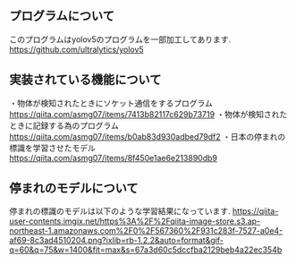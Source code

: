 ## プログラムについて
このプログラムはyolov5のプログラムを一部加工してあります.
https://github.com/ultralytics/yolov5
## 実装されている機能について
・物体が検知されたときにソケット通信をするプログラム
https://qiita.com/asmg07/items/7413b82117c629b73719
・物体が検知されたときに記録する為のプログラム
https://qiita.com/asmg07/items/b0ab83d930adbed79df2
・日本の停まれの標識を学習させたモデル
https://qiita.com/asmg07/items/8f450e1ae6e213890db9
## 停まれのモデルについて
停まれの標識のモデルは以下のような学習結果になっています.
https://qiita-user-contents.imgix.net/https%3A%2F%2Fqiita-image-store.s3.ap-northeast-1.amazonaws.com%2F0%2F567360%2F931c283f-7527-a0e4-af69-8c3ad4510204.png?ixlib=rb-1.2.2&auto=format&gif-q=60&q=75&w=1400&fit=max&s=67a3d60c5dccfba2129beb4a22ec354b
